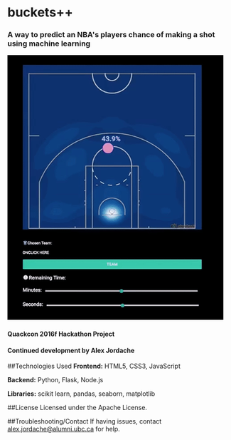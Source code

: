 # buckets++
### A way to predict an NBA's players chance of making a shot using machine learning

![alt-tag](https://raw.githubusercontent.com/therealAJ/CoachMe/master/demo.gif)

#### Quackcon 2016f Hackathon Project
#### Continued development by Alex Jordache

##Technologies Used
**Frontend:** HTML5, CSS3, JavaScript

**Backend:** Python, Flask, Node.js

**Libraries:** scikit learn, pandas, seaborn, matplotlib

##License
Licensed under the Apache License.

##Troubleshooting/Contact
If having issues, contact alex.jordache@alumni.ubc.ca for help.
